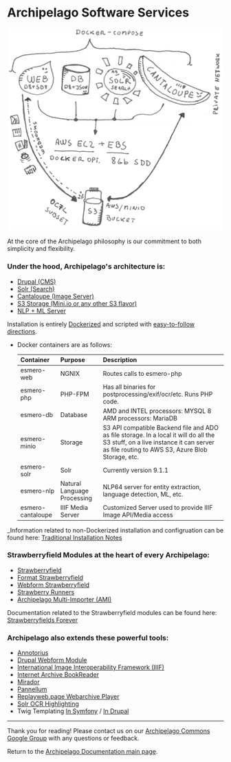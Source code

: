 # Archipelago Software Services

![ADOlife](images/architecture_white_background.png)

At the core of the Archipelago philosophy is our commitment to both simplicity and flexibility.

### Under the hood, Archipelago's architecture is:

- [Drupal (CMS)](https://www.drupal.org/)
- [Solr (Search)](https://lucene.apache.org/solr/)
- [Cantaloupe (Image Server)](https://cantaloupe-project.github.io/)
- [S3 Storage (Mini.io or any other S3 flavor)](https://min.io/)
- [NLP + ML Server](https://github.com/esmero/nlpserver-fasttext)

Installation is entirely [Dockerized](https://www.docker.com) and scripted with [easy-to-follow directions](archipelago-deployment-readme.md).

* Docker containers are as follows:

  Container | Purpose | Description
  --- | --- | ---
  esmero-web | NGNIX | Routes calls to esmero-php
  esmero-php | PHP-FPM | Has all binaries for postprocessing/exif/ocr/etc. Runs PHP code. 
  esmero-db | Database | AMD and INTEL processors: MYSQL 8<br />ARM processors: MariaDB 
  esmero-minio | Storage                     | S3 API compatible Backend file and ADO as file storage. In a local it will do all the S3 stuff, on a live instance it can server as file routing to AWS S3, Azure Blob Storage, etc. 
  esmero-solr | Solr |Currently version 9.1.1
  esmero-nlp | Natural Language Processing | NLP64 server for entity extraction, language detection, ML, etc.
  esmero-cantaloupe | IIIF Media Server| Customized Server used to provide IIIF Image API/Media access 

_Information related to non-Dockerized installation and configruation can be found here: [Traditional Installation Notes](traditional-install.md)

### Strawberryfield Modules at the heart of every Archipelago:

- [Strawberryfield](https://github.com/esmero/strawberryfield)
- [Format Strawberryfield](https://github.com/esmero/format_strawberryfield)
- [Webform Strawberryfield](https://github.com/esmero/webform_strawberryfield)
- [Strawberry Runners](https://github.com/esmero/strawberry_runners)
- [Archipelago Multi-Importer (AMI)](https://github.com/esmero/ami)

Documentation related to the Strawberryfield modules can be found here: [Strawberryfields Forever](strawberryfields.md)

### Archipelago also extends these powerful tools:

- [Annotorius](https://github.com/recogito/annotorious)
- [Drupal Webform Module](https://www.drupal.org/project/webform)
- [International Image Interoperability Framework (IIIF)](https://iiif.io/)
- [Internet Archive BookReader](https://github.com/internetarchive/bookreader)
- [Mirador](https://projectmirador.org)
- [Pannellum](https://github.com/mpetroff/pannellum)
- [Replayweb.page Webarchive Player](https://github.com/webrecorder/replayweb.page)
- [Solr OCR Highlighting](https://github.com/dbmdz/solr-ocrhighlighting)
- Twig Templating [In Symfony](https://twig.symfony.com) / [In Drupal](https://www.drupal.org/docs/theming-drupal/twig-in-drupal)

___

Thank you for reading! Please contact us on our [Archipelago Commons Google Group](https://groups.google.com/forum/#!forum/archipelago-commons) with any questions or feedback.

Return to the [Archipelago Documentation main page](index.md).
